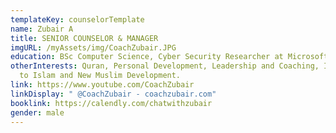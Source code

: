 ```yaml
---
templateKey: counselorTemplate
name: Zubair A
title: SENIOR COUNSELOR & MANAGER
imgURL: /myAssets/img/CoachZubair.JPG
education: BSc Computer Science, Cyber Security Researcher at Microsoft.
otherInterests: Quran, Personal Development, Leadership and Coaching, Inviting
  to Islam and New Muslim Development.
link: https://www.youtube.com/CoachZubair
linkDisplay: " @CoachZubair - coachzubair.com"
booklink: https://calendly.com/chatwithzubair
gender: male
---
```

